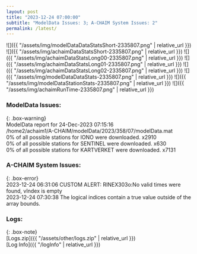 ```yaml
---
layout: post
title: "2023-12-24 07:00:00"
subtitle: "ModelData Issues: 3; A-CHAIM System Issues: 2"
permalink: /latest/
---
```


![]({{ "/assets/img/modelDataDataStatsShort-2335807.png" | relative_url }})
![]({{ "/assets/img/achaimDataStatsShort-2335807.png" | relative_url }})
![]({{ "/assets/img/achaimDataStatsLong00-2335807.png" | relative_url }})
![]({{ "/assets/img/achaimDataStatsLong01-2335807.png" | relative_url }})
![]({{ "/assets/img/achaimDataStatsLong02-2335807.png" | relative_url }})
![]({{ "/assets/img/modelDataDataStats-2335807.png" | relative_url }})
![]({{ "/assets/img/modelDataStationStats-2335807.png" | relative_url }})
![]({{ "/assets/img/achaimRunTime-2335807.png" | relative_url }})


### ModelData Issues:  
  
{: .box-warning}  
 ModelData report for 24-Dec-2023 07:15:16   
 /home2/achaim1/A-CHAIM/modelData/2023/358/07/modelData.mat   
 0% of all possible stations for IONO were downloaded. x2910   
 0% of all possible stations for SENTINEL were downloaded. x630   
 0% of all possible stations for KARTVERKET were downloaded. x7131   
  
### A-CHAIM System Issues:  
  
{: .box-error}  
2023-12-24 06:31:06 CUSTOM ALERT: RINEX303o:No valid times were found, vIndex is empty  
2023-12-24 07:30:38 The logical indices contain a true value outside of the array bounds.  

### Logs:  
  
{: .box-note}  
[Logs.zip]({{ "/assets/other/logs.zip" | relative_url }})  
[Log Info]({{ "/logInfo" | relative_url }})  

